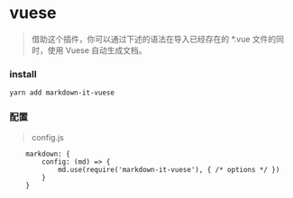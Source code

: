 # vuese

> 借助这个插件，你可以通过下述的语法在导入已经存在的 *.vue 文件的同时，使用 Vuese 自动生成文档。


### install

```
yarn add markdown-it-vuese
```
### 配置
> config.js

```
    markdown: {
        config: (md) => {
            md.use(require('markdown-it-vuese'), { /* options */ })
        }
    }
```
